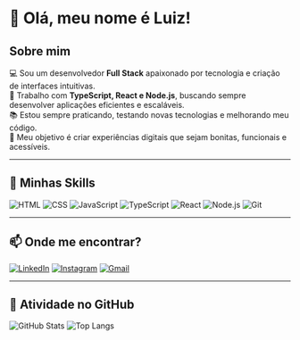 # 👋 Olá, meu nome é Luiz!

## Sobre mim  

💻 Sou um desenvolvedor **Full Stack** apaixonado por tecnologia e criação de interfaces intuitivas.  
🚀 Trabalho com **TypeScript, React e Node.js**, buscando sempre desenvolver aplicações eficientes e escaláveis.  
📚 Estou sempre praticando, testando novas tecnologias e melhorando meu código.  
🎯 Meu objetivo é criar experiências digitais que sejam bonitas, funcionais e acessíveis.  

---

## 📌 Minhas Skills  
![HTML](https://img.shields.io/badge/HTML-E34F26?style=for-the-badge&logo=html5&logoColor=white)
![CSS](https://img.shields.io/badge/CSS-1572B6?style=for-the-badge&logo=css3&logoColor=white)
![JavaScript](https://img.shields.io/badge/JavaScript-F7DF1E?style=for-the-badge&logo=javascript&logoColor=black)
![TypeScript](https://img.shields.io/badge/TypeScript-3178C6?style=for-the-badge&logo=typescript&logoColor=white)
![React](https://img.shields.io/badge/React-61DAFB?style=for-the-badge&logo=react&logoColor=black)
![Node.js](https://img.shields.io/badge/Node.js-339933?style=for-the-badge&logo=node.js&logoColor=white)
![Git](https://img.shields.io/badge/Git-F05032?style=for-the-badge&logo=git&logoColor=white)

---

## 📫 Onde me encontrar?  
[![LinkedIn](https://img.shields.io/badge/LinkedIn-0A66C2?style=for-the-badge&logo=linkedin&logoColor=white)](https://www.linkedin.com/in/luiz-sobral-dev/)
[![Instagram](https://img.shields.io/badge/Instagram-E4405F?style=for-the-badge&logo=instagram&logoColor=white)](https://www.instagram.com/luizsobraldev/)
[![Gmail](https://img.shields.io/badge/Gmail-D14836?style=for-the-badge&logo=gmail&logoColor=white)](mailto:luizsobraldev@gmail.com)

---

## 🎯 Atividade no GitHub
![GitHub Stats](https://github-readme-stats.vercel.app/api?username=luizsobraldev&show_icons=true&theme=default&title_color=FF4500&text_color=000000&icon_color=FFA500&bg_color=FFFFFF)
![Top Langs](https://github-readme-stats.vercel.app/api/top-langs/?username=luizsobraldev&layout=compact&theme=default&title_color=1E90FF&text_color=000000&bg_color=FFFFFF)

